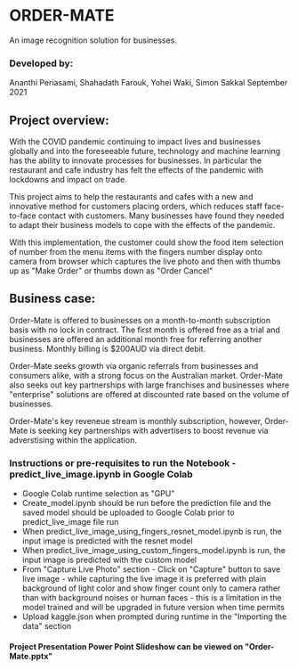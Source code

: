 # ORDER-MATE

An image recognition solution for businesses.

### Developed by:
Ananthi Periasami, Shahadath Farouk, Yohei Waki, Simon Sakkal 
September 2021

## Project overview:

With the COVID pandemic continuing to impact lives and businesses globally and into the foreseeable future, technology and machine learning has the ability to innovate processes for businesses. In particular the restaurant and cafe industry has felt the effects of the pandemic with lockdowns and impact on trade.

This project aims to help the restaurants and cafes with a new and innovative method for customers placing orders, which reduces staff face-to-face contact with customers. Many businesses have found they needed to adapt their business models to cope with the effects of the pandemic. 

With this implementation, the customer could show the food item selection of number from the menu items with the fingers number display onto camera from browser which captures the live photo and then with thumbs up as "Make Order" or thumbs down as "Order Cancel" 

## Business case:

Order-Mate is offered to businesses on a month-to-month subscription basis with no lock in contract. The first month is offered free as a trial and businesses are offered an additional month free for referring another business. Monthly billing is $200AUD via direct debit.

Order-Mate seeks growth via organic referrals from businesses and consumers alike, with a strong focus on the Australian market. Order-Mate also seeks out key partnerships with large franchises and businesses where "enterprise" solutions are offered at discounted rate based on the volume of businesses.

Order-Mate's key reveneue stream is monthly subscription, however, Order-Mate is seeking key partnerships with advertisers to boost revenue via adverstising within the application.

### Instructions or pre-requisites to run the Notebook - predict_live_image.ipynb in Google Colab 

<ul>
  <li>Google Colab runtime selection as "GPU"</li>

  <li>Create_model.ipynb should be run before the prediction file and the saved model should be uploaded to Google Colab prior to predict_live_image file run</li>

  <li>When predict_live_image_using_fingers_resnet_model.ipynb is run, the input image is predicted with the resnet model</li>
  
  <li>When predict_live_image_using_custom_fingers_model.ipynb is run, the input image is predicted with the custom model</li>

  <li>From "Capture Live Photo" section - Click on "Capture" button to save live image - while capturing the live image it is preferred with plain background of light color and show finger count only to camera rather than with background noises or human faces - this is a limitation in the model trained and will be upgraded in future version when time permits</li>

  <li>Upload kaggle.json when prompted during runtime in the "Importing the data" section</li>

</ul>

#### Project Presentation Power Point Slideshow can be viewed on "Order-Mate.pptx"
